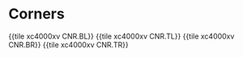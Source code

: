 # Corners

{{tile xc4000xv CNR.BL}}
{{tile xc4000xv CNR.TL}}
{{tile xc4000xv CNR.BR}}
{{tile xc4000xv CNR.TR}}
